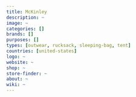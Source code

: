 ```yaml
---
title: McKinley
description: ~
image: ~
categories: []
brands: []
purposes: []
types: [outwear, rucksack, sleeping-bag, tent]
countries: [united-states]
logo: ~
website: ~
shop: ~
store-finder: ~
about: ~
wiki: ~
---
```

